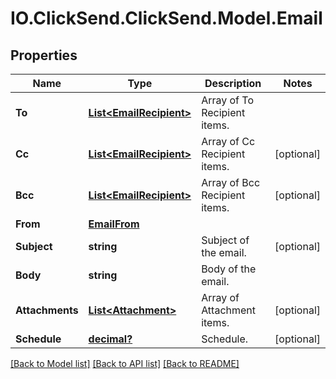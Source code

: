 # IO.ClickSend.ClickSend.Model.Email
## Properties

Name | Type | Description | Notes
------------ | ------------- | ------------- | -------------
**To** | [**List&lt;EmailRecipient&gt;**](EmailRecipient.md) | Array of To Recipient items. | 
**Cc** | [**List&lt;EmailRecipient&gt;**](EmailRecipient.md) | Array of Cc Recipient items. | [optional] 
**Bcc** | [**List&lt;EmailRecipient&gt;**](EmailRecipient.md) | Array of Bcc Recipient items. | [optional] 
**From** | [**EmailFrom**](EmailFrom.md) |  | 
**Subject** | **string** | Subject of the email. | [optional] 
**Body** | **string** | Body of the email. | 
**Attachments** | [**List&lt;Attachment&gt;**](Attachment.md) | Array of Attachment items. | [optional] 
**Schedule** | [**decimal?**](BigDecimal.md) | Schedule. | [optional] 

[[Back to Model list]](../README.md#documentation-for-models) [[Back to API list]](../README.md#documentation-for-api-endpoints) [[Back to README]](../README.md)

